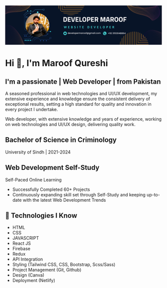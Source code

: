 ![Devloper Maroof](./Linkedin%20Banner.png)

# Hi 👋, I'm Maroof Qureshi

## I'm a passionate | Web Developer | from Pakistan

A seasoned professional in web technologies and UI/UX development, my extensive experience and knowledge ensure the consistent delivery of exceptional results, setting a high standard for quality and innovation in every project I undertake.

Web developer, with extensive knowledge and years of experience, working on web technologies and UI/UX design, delivering quality work.

## Bachelor of Science in Criminology

University of Sindh | 2021-2024

## Web Development Self-Study

Self-Paced Online Learning

- Successfully Completed 60+ Projects
- Continuously expanding skill set through Self-Study and keeping up-to-date with the latest Web Development Trends

## 🤖 Technologies I Know

- HTML
- CSS
- JAVASCRIPT
- React JS
- Firebase
- Redux
- API Integration
- Styling (Tailwind CSS, CSS, Bootstrap, Scss/Sass)
- Project Management (Git, Github)
- Design (Canva)
- Deployment (Netlify)

